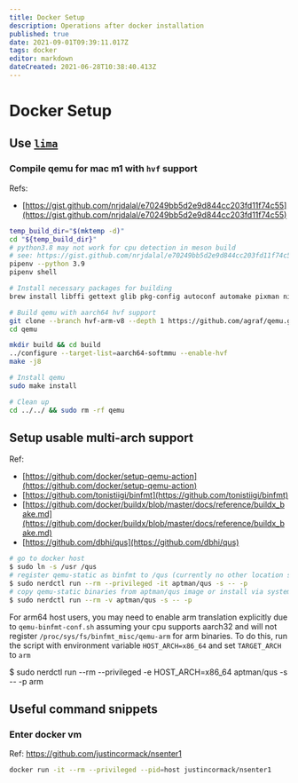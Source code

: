 ```yaml
---
title: Docker Setup
description: Operations after docker installation
published: true
date: 2021-09-01T09:39:11.017Z
tags: docker
editor: markdown
dateCreated: 2021-06-28T10:38:40.413Z
---
```


# Docker Setup

## Use [`lima`](https://github.com/lima-vm/lima)

### Compile qemu for mac m1 with `hvf` support

Refs:
- [https://gist.github.com/nrjdalal/e70249bb5d2e9d844cc203fd11f74c55](https://gist.github.com/nrjdalal/e70249bb5d2e9d844cc203fd11f74c55)

```bash
temp_build_dir="$(mktemp -d)"
cd "${temp_build_dir}"
# python3.8 may not work for cpu detection in meson build
# see: https://gist.github.com/nrjdalal/e70249bb5d2e9d844cc203fd11f74c55#gistcomment-3808885
pipenv --python 3.9
pipenv shell

# Install necessary packages for building
brew install libffi gettext glib pkg-config autoconf automake pixman ninja

# Build qemu with aarch64 hvf support
git clone --branch hvf-arm-v8 --depth 1 https://github.com/agraf/qemu.git
cd qemu

mkdir build && cd build
../configure --target-list=aarch64-softmmu --enable-hvf
make -j8

# Install qemu
sudo make install

# Clean up
cd ../../ && sudo rm -rf qemu
```

## Setup usable multi-arch support

Ref:
- [https://github.com/docker/setup-qemu-action](https://github.com/docker/setup-qemu-action)
- [https://github.com/tonistiigi/binfmt](https://github.com/tonistiigi/binfmt)
- [https://github.com/docker/buildx/blob/master/docs/reference/buildx_bake.md](https://github.com/docker/buildx/blob/master/docs/reference/buildx_bake.md)
- [https://github.com/dbhi/qus](https://github.com/dbhi/qus)

```bash
# go to docker host
$ sudo ln -s /usr /qus
# register qemu-static as binfmt to /qus (currently no other location supported)
$ sudo nerdctl run --rm --privileged -it aptman/qus -s -- -p
# copy qemu-static binaries from aptman/qus image or install via system package manger, or download from releases of https://github.com/multiarch/qemu-user-static (currently only have x86_64 support)
$ sudo nerdctl run --rm -v aptman/qus -s -- -p
```

For arm64 host users, you may need to enable arm translation explicitly due to `qemu-binfmt-conf.sh` assuming your cpu supports aarch32 and will not register `/proc/sys/fs/binfmt_misc/qemu-arm` for arm binaries. To do this, run the script with environment variable `HOST_ARCH=x86_64` and set `TARGET_ARCH` to `arm`

$ sudo nerdctl run --rm --privileged -e HOST_ARCH=x86_64 aptman/qus -s -- -p arm

## Useful command snippets

### Enter docker vm

Ref: https://github.com/justincormack/nsenter1

```bash
docker run -it --rm --privileged --pid=host justincormack/nsenter1
```
